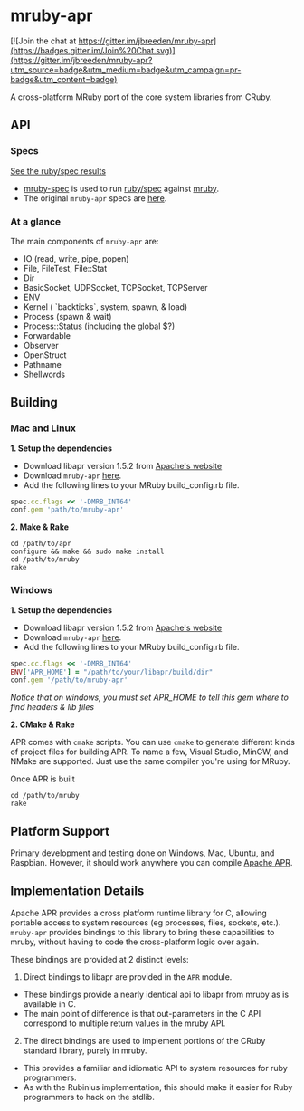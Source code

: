 mruby-apr
=========

[![Join the chat at https://gitter.im/jbreeden/mruby-apr](https://badges.gitter.im/Join%20Chat.svg)](https://gitter.im/jbreeden/mruby-apr?utm_source=badge&utm_medium=badge&utm_campaign=pr-badge&utm_content=badge)

A cross-platform MRuby port of the core system libraries from CRuby.

API
---

### Specs

[See the ruby/spec results](http://jbreeden.github.io/mruby-apr)

- [mruby-spec](https://github.com/jbreeden/mruby-spec) is used to run [ruby/spec](https://github.com/ruby/spec)
  against [mruby](https://github.com/mruby/mruby).
- The original `mruby-apr` specs are [here](./specs). 

### At a glance

The main components of `mruby-apr` are:

- IO (read, write, pipe, popen)
- File, FileTest, File::Stat
- Dir
- BasicSocket, UDPSocket, TCPSocket, TCPServer
- ENV
- Kernel ( \`backticks\`, system, spawn, & load)
- Process (spawn & wait)
- Process::Status (including the global $?)
- Forwardable
- Observer
- OpenStruct
- Pathname
- Shellwords

Building
--------

### Mac and Linux

**1. Setup the dependencies**
- Download libapr version 1.5.2 from [Apache's website](https://apr.apache.org/download.cgi)
- Download `mruby-apr` [here](https://github.com/jbreeden/mruby-apr).
- Add the following lines to your MRuby build_config.rb file.
```Ruby
spec.cc.flags << '-DMRB_INT64'
conf.gem 'path/to/mruby-apr'
```
**2. Make & Rake**
```
cd /path/to/apr
configure && make && sudo make install
cd /path/to/mruby
rake
```

### Windows

**1. Setup the dependencies**
- Download libapr version 1.5.2 from [Apache's website](https://apr.apache.org/download.cgi)
- Download `mruby-apr` [here](https://github.com/jbreeden/mruby-apr).
- Add the following lines to your MRuby build_config.rb file.
```Ruby
spec.cc.flags << '-DMRB_INT64'
ENV['APR_HOME'] = "/path/to/your/libapr/build/dir"
conf.gem '/path/to/mruby-apr'
```
*Notice that on windows, you must set APR_HOME to tell this gem where to find headers & lib files*

**2. CMake & Rake**

APR comes with `cmake` scripts. You can use `cmake` to generate different kinds of project files for building APR.
To name a few, Visual Studio, MinGW, and NMake are supported. Just use the same compiler you're using for MRuby.

Once APR is built

```
cd /path/to/mruby
rake
```

Platform Support
----------------

Primary development and testing done on Windows, Mac, Ubuntu, and Raspbian. However, it should work anywhere you can compile [Apache APR](https://apr.apache.org).

Implementation Details
----------------------

Apache APR provides a cross platform runtime library for C, allowing portable access to system resources
(eg processes, files, sockets, etc.). `mruby-apr` provides bindings to this library to bring these capabilities
to mruby, without having to code the cross-platform logic over again.

These bindings are provided at 2 distinct levels:

1. Direct bindings to libapr are provided in the `APR` module.
  + These bindings provide a nearly identical api to libapr from mruby as is available in C.
  + The main point of difference is that out-parameters in the C API correspond to multiple return values in the mruby API.
2. The direct bindings are used to implement portions of the CRuby standard library, purely in mruby.
  + This provides a familiar and idiomatic API to system resources for ruby programmers.
  + As with the Rubinius implementation, this should make it easier for Ruby programmers to hack on the stdlib.
